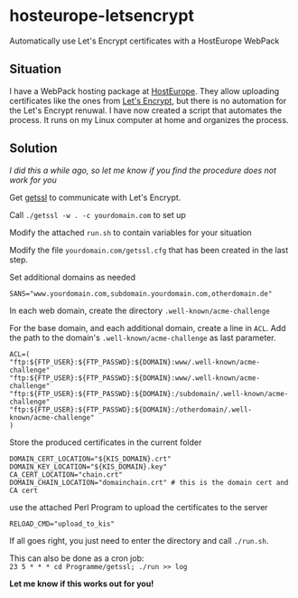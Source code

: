# hosteurope-letsencrypt

Automatically use Let's Encrypt certificates with a HostEurope WebPack

## Situation

I have a WebPack hosting package at [HostEurope](https://www.hosteurope.de/).
They allow uploading certificates like the ones from [Let's
Encrypt](https://letsencrypt.org/), but there is no automation for the Let's
Encrypt renuwal. I have now created a script that automates the process. It
runs on my Linux computer at home and organizes the process.

## Solution

_I did this a while ago, so let me know if you find the procedure does not
work for you_

Get [getssl](https://github.com/srvrco/getssl) to communicate with Let's
Encrypt.

Call `./getssl -w . -c yourdomain.com` to set up

Modify the attached `run.sh` to contain variables for your situation

Modify the file `yourdomain.com/getssl.cfg` that has been created in the last
step.

Set additional domains as needed

    
    
    SANS="www.yourdomain.com,subdomain.yourdomain.com,otherdomain.de"

In each web domain, create the directory `.well-known/acme-challenge`

For the base domain, and each additional domain, create a line in `ACL`. Add
the path to the domain's `.well-known/acme-challenge` as last parameter.

    
    
    ACL=(
    "ftp:${FTP_USER}:${FTP_PASSWD}:${DOMAIN}:www/.well-known/acme-challenge"
    "ftp:${FTP_USER}:${FTP_PASSWD}:${DOMAIN}:www/.well-known/acme-challenge"
    "ftp:${FTP_USER}:${FTP_PASSWD}:${DOMAIN}:/subdomain/.well-known/acme-challenge"
    "ftp:${FTP_USER}:${FTP_PASSWD}:${DOMAIN}:/otherdomain/.well-known/acme-challenge"
    )

Store the produced certificates in the current folder

    
    
    DOMAIN_CERT_LOCATION="${KIS_DOMAIN}.crt"
    DOMAIN_KEY_LOCATION="${KIS_DOMAIN}.key"	
    CA_CERT_LOCATION="chain.crt"
    DOMAIN_CHAIN_LOCATION="domainchain.crt" # this is the domain cert and CA cert
    

use the attached Perl Program to upload the certificates to the server

    
    
    RELOAD_CMD="upload_to_kis"
    

If all goes right, you just need to enter the directory and call `./run.sh`.

This can also be done as a cron job:  
`23 5 * * * cd Programme/getssl; ./run >> log`

**Let me know if this works out for you!**

